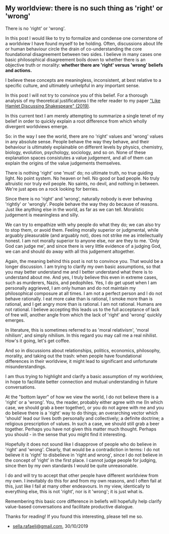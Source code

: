 ## My worldview: there is no such thing as 'right' or 'wrong'

There is no 'right' or 'wrong'. 

In this post I would like to try to formalize and condense one cornerstone of a worldview I have found myself to be holding. Often, discussions about life or human behaviour circle the drain of co-understanding the core foundational disagreement between two sides. I believe in many cases one basic philosophical disagreement boils down to whether there is an objective truth or morality: **whether there are 'right' versus 'wrong' beliefs and actions.**

I believe these concepts are meaningless, inconsistent, at best relative to a specific culture, and ultimately unhelpful in any important sense. 

In this post I will not try to convince you of this belief. For a thorough analysis of my theoretical justifications I the refer reader to my paper ["Like Hamlet Discussing Shakespeare" (2019)](https://sellarafaeli.com/hamlet_discussing_shakespeare_may_2019.pdf). 

In this current text I am merely attempting to summarize a single tenet of my belief in order to quickly explain a root difference from which wholly divergent worldviews emerge. 

So: in the way I see the world, there are no 'right' values and 'wrong' values in any absolute sense. People behave the way they behave, and their behaviour is ultimately explainable on different levels by physics, chemistry, biology, evolution, psychology, sociology, and so on. None of these explanation spaces consistutes a value judgement, and all of them can explain the origins of the value judgements themselves. 

There is nothing 'right' one 'must' do; no ultimate truth, no true guiding light. No point system. No heaven or hell. No good or bad people. No truly altruistic nor truly evil people. No saints, no devil, and nothing in between. We're just apes on a rock looking for berries. 

Since there is no 'right' and 'wrong', naturally nobody is ever behaving 'rightly' or 'wrongly'. People behave the way they do because of reasons. Just like anything else in the world, as far as we can tell. Moralistic judgement is meaningless and silly. 

We can try to empathize with why people do what they do; we can also try to stop them, or avoid them. Feeling morally superior or judgmental, while arguably pleasurable (and arguably not), does not strike me as intellectually honest. I am not morally superior to anyone else, nor are they to me. 'Only God can judge me', and since there is very little evidence of a judging God, we can and should do away with all this judgement altogether. 

Again, the meaning behind this post is not to convince you. That would be a longer discussion. I am trying to clarify my own basic assumptions, so that you may better understand me and I better understand what there is to understand about me. And yes, I truly believe this even in extreme cases, such as murderers, Nazis, and pedophiles. Yes, I do get upset when I am personally aggrieved, I am only human and do not maintain my philosophical composure at all times. I am not a perfect person and I do not behave rationally. I eat more cake than is rational, I smoke more than is rational, and I get angry more than is rational. I am not rational. Humans are not rational. I believe accepting this leads us to the full acceptance of lack of free will, another angle from which the lack of 'right' and 'wrong' quickly emerges.

In literature, this is sometimes referred to as 'moral relativism', 'moral nihilism', and simply nihilism. In this regard you may call me a real nihilist. How's it going, let's get coffee. 

And so in discussions about relationships, politics, economics, philosophy, morality, and taking out the trash: when people have foundational differences in their worldview, it might lead to significant and unfortunate misunderstandings. 

I am thus trying to highlight and clarify a basic assumption of my worldview, in hope to facilitate better connection and mutual understanding in future conversations. 

At the "bottom layer" of how we view the world, I do not believe there is a 'right' or a 'wrong'. You, the reader, probably either agree with me (In which case, we should grab a beer together), or you do not agree with me and you do believe there is a 'right' way to do things; an overarching vector which 'should' lead our lives both personally and collectively; a definite doctrine; a religious prescription of values. In such a case, we should still grab a beer together. Perhaps you have not given this matter much thought. Perhaps you should - in the sense that you might find it interesting. 

Hopefully it does not sound like I disapprove of people who do believe in 'right' and 'wrong'. Clearly, that would be a contradiction in terms: I do not believe it is 'right' to disbelieve in 'right and wrong', since I do not believe in the concept of 'right' in the first place. I cannot judge people for judging, since then by my own standards I would be quite unreasonable. 

I do and will try to accept that other people have different worldview from my own. I inevitably do this for and from my own reasons, and I often fail at this, just like I fail at many other endeavours. In my view, identically to everything else, this is not 'right', nor is it 'wrong'; it is just what is. 

Remembering this basic core difference in beliefs will hopefully help clarify value-based conversations and facilitate productive dialogue. 

Thanks for reading! If you found this interesting, please tell me so. 

- sella.rafaeli@gmail.com, 30/10/2019